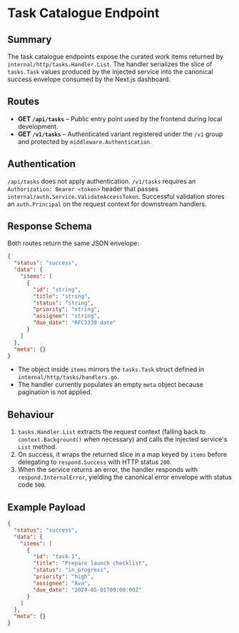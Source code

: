 # Task Catalogue Endpoint

## Summary
The task catalogue endpoints expose the curated work items returned by `internal/http/tasks.Handler.List`. The handler serializes the slice of `tasks.Task` values produced by the injected service into the canonical success envelope consumed by the Next.js dashboard.

## Routes
- **GET `/api/tasks`** – Public entry point used by the frontend during local development.
- **GET `/v1/tasks`** – Authenticated variant registered under the `/v1` group and protected by `middleware.Authentication`.

## Authentication
`/api/tasks` does not apply authentication. `/v1/tasks` requires an `Authorization: Bearer <token>` header that passes `internal/auth.Service.ValidateAccessToken`. Successful validation stores an `auth.Principal` on the request context for downstream handlers.

## Response Schema
Both routes return the same JSON envelope:
```json
{
  "status": "success",
  "data": {
    "items": [
      {
        "id": "string",
        "title": "string",
        "status": "string",
        "priority": "string",
        "assignee": "string",
        "due_date": "RFC3339 date"
      }
    ]
  },
  "meta": {}
}
```
- The object inside `items` mirrors the `tasks.Task` struct defined in `internal/http/tasks/handlers.go`.
- The handler currently populates an empty `meta` object because pagination is not applied.

## Behaviour
1. `tasks.Handler.List` extracts the request context (falling back to `context.Background()` when necessary) and calls the injected service's `List` method.
2. On success, it wraps the returned slice in a map keyed by `items` before delegating to `respond.Success` with HTTP status `200`.
3. When the service returns an error, the handler responds with `respond.InternalError`, yielding the canonical error envelope with status code `500`.

## Example Payload
```json
{
  "status": "success",
  "data": {
    "items": [
      {
        "id": "task-1",
        "title": "Prepare launch checklist",
        "status": "in_progress",
        "priority": "high",
        "assignee": "Ava",
        "due_date": "2024-05-01T09:00:00Z"
      }
    ]
  },
  "meta": {}
}
```
